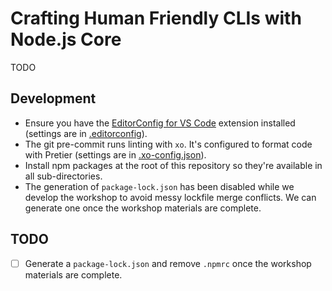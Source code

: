 # Crafting Human Friendly CLIs with Node.js Core

TODO

## Development

- Ensure you have the
[EditorConfig for VS Code](https://marketplace.visualstudio.com/items?itemName=EditorConfig.EditorConfig)
extension installed (settings are in [.editorconfig](.editorconfig)).
- The git pre-commit runs linting with `xo`. It's configured to format code with
Pretier (settings are in [.xo-config.json](.xo-config.json)).
- Install npm packages at the root of this repository so they're available in
all sub-directories.
- The generation of `package-lock.json` has been disabled while we develop the
workshop to avoid messy lockfile merge conflicts. We can generate one once the
workshop materials are complete.

## TODO

- [ ] Generate a `package-lock.json` and remove `.npmrc` once the workshop
materials are complete.
